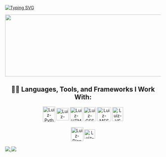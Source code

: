 [![Typing SVG](https://readme-typing-svg.demolab.com?font=Pixelify+Sans&weight=400&size=30&pause=990&color=A277FF&width=435&center=true&lines=Hello%2C+my+name+is+Luiz+Felipe+;Welcome+to+my+Github!;Happy+coding+S2)](https://git.io/typing-svg)

<div align="center">
  <img width="1000" height="200" src="https://github-readme-stats.vercel.app/api/top-langs/?username=LuizzFelipe0&layout=compact&langs_count=7&theme=aura"/>
</div>

<div align="center">

  ## 👨‍💻 Languages, Tools, and Frameworks I Work With:

  <img align="center" alt="Luiz-Python" height="50" width="40" src="https://cdn.jsdelivr.net/gh/devicons/devicon/icons/python/python-original.svg">
  <img align="center" alt="Luiz-JavaScript" height="40" width="40" src="https://cdn.jsdelivr.net/gh/devicons/devicon/icons/javascript/javascript-plain.svg"/>
  <img align="center" alt="Luiz-HTML" height="45" width="40" src="https://cdn.jsdelivr.net/gh/devicons/devicon/icons/html5/html5-plain-wordmark.svg"/>
  <img align="center" alt="Luiz-CSS" height="45" width="40" src="https://cdn.jsdelivr.net/gh/devicons/devicon/icons/css3/css3-plain-wordmark.svg"/>
  <img align="center" alt="Luiz-MSSQL" height="45" width="45" src="https://cdn.jsdelivr.net/gh/devicons/devicon/icons/microsoftsqlserver/microsoftsqlserver-plain-wordmark.svg"/>
  <img align="center" alt="Luiz-VS" height="45" width="35" src="https://cdn.jsdelivr.net/gh/devicons/devicon/icons/visualstudio/visualstudio-plain.svg"/> 
  <br></br> 
  <img align="center" alt="Luiz-Django" height="45" width="40" src="https://cdn.icon-icons.com/icons2/2107/PNG/512/file_type_django_icon_130645.png"/>
  <img align="center" alt="Luiz-FastAPI" height="30px" width="35px" src="https://cdn.jsdelivr.net/gh/devicons/devicon/icons/fastapi/fastapi-plain.svg"/>
</div>

<br/>

<div align="left">
  <a href="mailto:luizfelipecanariocosta@gmail.com">
    <img src="https://img.shields.io/badge/-Gmail-%23333?style=for-the-badge&logo=gmail&logoColor=red" target="_blank">
  </a>
  <a href="https://www.linkedin.com/in/luiz-felipe-costa-7a2373241/">
    <img src="https://img.shields.io/badge/-Linkedin-%23333?style=for-the-badge&logo=linkedin&logoColor=blue" target="_blank">
  </a>
</div>
